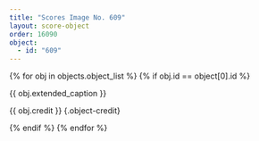 ```yaml
---
title: "Scores Image No. 609"
layout: score-object
order: 16090
object:
  - id: "609"
---
```


{% for obj in objects.object_list %}
{% if obj.id == object[0].id %}

{{ obj.extended_caption }}

{{ obj.credit }} {.object-credit}

{% endif %}
{% endfor %}
